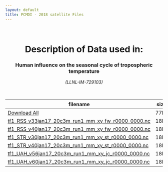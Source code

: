```yaml
---
layout: default
title: PCMDI - 2018 satellite Files
---
```


<br>
<center>
    <p>
        <h1>Description of Data used in:</h1>
        <h3>Human influence on the seasonal cycle of tropospheric temperature</h3>
    </p>
    <p><em>(LLNL-IM-729103)</em></p>
</center>
<br>

filename | size
   ---   | ---:
[Download All](https://pcmdi.llnl.gov/climate-data/DandA/MSU/2018/satellite/2018_satellite.tar.gz) | 77M
[tf1_RSS_v33jan17_20c3m_run1_mm_xy_fw_r0000_0000.nc](https://pcmdi.llnl.gov/climate-data/DandA/MSU/2018/satellite/tf1_RSS_v33jan17_20c3m_run1_mm_xy_fw_r0000_0000.nc) | 18M
[tf1_RSS_v40jan17_20c3m_run1_mm_xy_fw_r0000_0000.nc](https://pcmdi.llnl.gov/climate-data/DandA/MSU/2018/satellite/tf1_RSS_v40jan17_20c3m_run1_mm_xy_fw_r0000_0000.nc) | 18M
[tf1_STR_v30jan17_20c3m_run1_mm_xy_st_r0000_0000.nc](https://pcmdi.llnl.gov/climate-data/DandA/MSU/2018/satellite/tf1_STR_v30jan17_20c3m_run1_mm_xy_st_r0000_0000.nc) | 18M
[tf1_STR_v40jan17_20c3m_run1_mm_xy_st_r0000_0000.nc](https://pcmdi.llnl.gov/climate-data/DandA/MSU/2018/satellite/tf1_STR_v40jan17_20c3m_run1_mm_xy_st_r0000_0000.nc) | 18M
[tf1_UAH_v56jan17_20c3m_run1_mm_xy_jc_r0000_0000.nc](https://pcmdi.llnl.gov/climate-data/DandA/MSU/2018/satellite/tf1_UAH_v56jan17_20c3m_run1_mm_xy_jc_r0000_0000.nc) | 18M
[tf1_UAH_v60jan17_20c3m_run1_mm_xy_jc_r0000_0000.nc](https://pcmdi.llnl.gov/climate-data/DandA/MSU/2018/satellite/tf1_UAH_v60jan17_20c3m_run1_mm_xy_jc_r0000_0000.nc) | 18M

